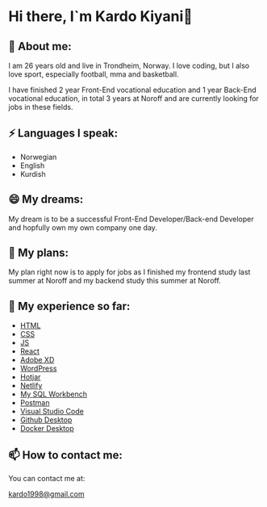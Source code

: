# Hi there, I`m Kardo Kiyani👋

<!--
**kardokiyani/kardokiyani** is a ✨ _special_ ✨ repository because its `README.md` (this file) appears on your GitHub profile.

Here are some ideas to get you started:

- 🔭 I’m currently working on ...
- 🌱 I’m currently learning ...
- 👯 I’m looking to collaborate on ...
- 🤔 I’m looking for help with ...
- 💬 Ask me about ...
- 📫 How to reach me: ...
- 😄 Pronouns: ...
- ⚡ Fun fact: ...
-->

## 🌱 About me:
I am 26 years old and live in Trondheim, Norway. I love coding, but I also love sport, especially football, mma and basketball.

I have finished 2 year Front-End vocational education and 1 year Back-End vocational education, in total 3 years at Noroff and are currently looking for jobs in these fields.

## ⚡ Languages I speak:
- Norwegian
- English
- Kurdish

## 😄 My dreams:
My dream is to be a successful Front-End Developer/Back-end Developer and hopfully own my own company one day.

## 🔭 My plans:
My plan right now is to apply for jobs as I finished my frontend study last summer at Noroff and my backend study this summer at Noroff.

## 💬 My experience so far:
- [HTML]()
- [CSS]()
- [JS]()
- [React]()
- [Adobe XD]()
- [WordPress]()
- [Hotjar]()
- [Netlify]()
- [My SQL Workbench]()
- [Postman]()
- [Visual Studio Code]()
- [Github Desktop]()
- [Docker Desktop]()

## 📫 How to contact me:

You can contact me at:

kardo1998@gmail.com
